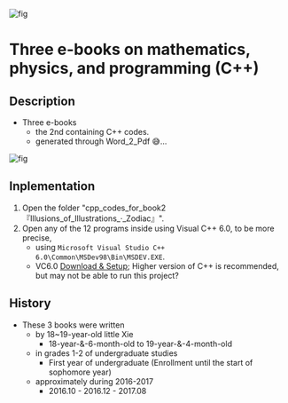 ![fig](https://raw.githubusercontent.com/ChenZhu-Xie/3_books_with_cpp/master/img/book_3_cover.png "『Book 3』's『Special Relativity』related『Sections』")

# Three e-books on mathematics, physics, and programming (C++)

<!-- ## About -->
## Description
* Three e-books
    * the 2nd containing C++ codes.
    * generated through Word_2_Pdf :sweat_smile:...

![fig](https://raw.githubusercontent.com/ChenZhu-Xie/3_books_with_cpp/master/img/book_2-5.png "『Book 2』's『Partitions: 1+6= 2+5= ...= 7』related『Sections』") 

## Inplementation
1. Open the folder "cpp_codes_for_book2『Illusions_of_Illustrations_·_Zodiac』".
2. Open any of the 12 programs inside using Visual C++ 6.0, to be more precise, 
    * using `Microsoft Visual Studio C++ 6.0\Common\MSDev98\Bin\MSDEV.EXE`.
    * VC6.0 [Download & Setup](https://mp.weixin.qq.com/s/6YNbpj6RlCNh9zZd5K1wQA); Higher version of C++ is recommended, but may not be able to run this project?

## History
* These 3 books were written
    * by 18~19-year-old little Xie
        * 18-year-&-6-month-old to 19-year-&-4-month-old 
    * in grades 1-2 of undergraduate studies
        * First year of undergraduate (Enrollment until the start of sophomore year)
    * approximately during 2016-2017
        * 2016.10 - 2016.12 - 2017.08

<!-- ## Software Architecture
Software architecture description

## Installation

1.  xxxx
2.  xxxx
3.  xxxx

## Instructions

1.  xxxx
2.  xxxx
3.  xxxx

## Contribution

1.  Fork the repository
2.  Create Feat_xxx branch
3.  Commit your code
4.  Create Pull Request


## Gitee Feature

1.  You can use Readme\_XXX.md to support different languages, such as Readme\_en.md, Readme\_zh.md
2.  Gitee blog [blog.gitee.com](https://blog.gitee.com)
3.  Explore open source project [https://gitee.com/explore](https://gitee.com/explore)
4.  The most valuable open source project [GVP](https://gitee.com/gvp)
5.  The manual of Gitee [https://gitee.com/help](https://gitee.com/help)
6.  The most popular members  [https://gitee.com/gitee-stars/](https://gitee.com/gitee-stars/) -->
